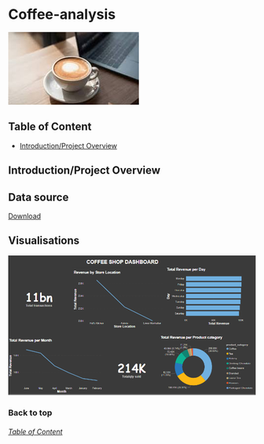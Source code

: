 # Coffee-analysis

![coffee_2](coffee_2.jpeg)

## Table of Content

- [Introduction/Project Overview](Introduction/Project-Overview)

  
## Introduction/Project Overview
## Data source

[Download](https://microsoft.com)

## Visualisations
![Coffee_dashboard_1](Coffee_dashboard_1.PNG)


### Back to top 
###### [Table of Content](#Table-of-Content)
